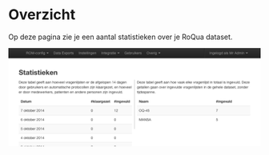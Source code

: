 # Overzicht

Op deze pagina zie je een aantal statistieken over je RoQua dataset.

<img src="/assets/images/screenshots/overzicht.png" />
